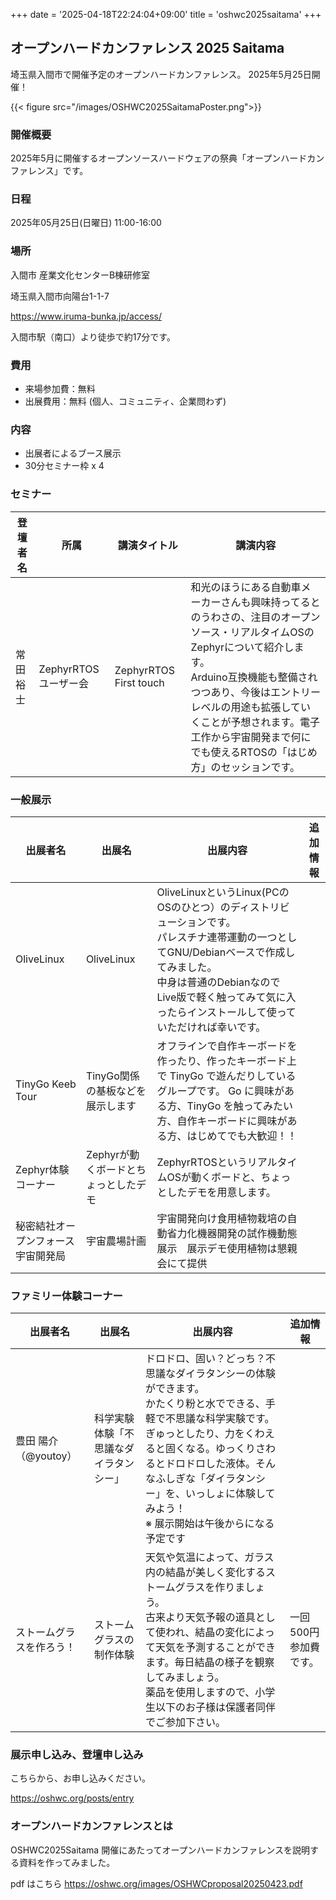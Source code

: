 +++
date = '2025-04-18T22:24:04+09:00'
title = 'oshwc2025saitama'
+++

## オープンハードカンファレンス 2025 Saitama

埼玉県入間市で開催予定のオープンハードカンファレンス。 2025年5月25日開催！

{{< figure src="/images/OSHWC2025SaitamaPoster.png">}}



### 開催概要
2025年5月に開催するオープンソースハードウェアの祭典「オープンハードカンファレンス」です。

### 日程
2025年05月25日(日曜日) 11:00-16:00

### 場所
入間市 産業文化センターB棟研修室

埼玉県入間市向陽台1-1-7

https://www.iruma-bunka.jp/access/

入間市駅（南口）より徒歩で約17分です。


### 費用

- 来場参加費：無料
- 出展費用：無料 (個人、コミュニティ、企業問わず)

### 内容

- 出展者によるブース展示
- 30分セミナー枠 x 4


### セミナー

| 登壇者名 | 所属                 | 講演タイトル | 講演内容 |
| --- | --- | --- | --- |
| 常田裕士 | ZephyrRTOSユーザー会 | ZephyrRTOS First touch     | 和光のほうにある自動車メーカーさんも興味持ってるとのうわさの、注目のオープンソース・リアルタイムOSのZephyrについて紹介します。<br>Arduino互換機能も整備されつつあり、今後はエントリーレベルの用途も拡張していくことが予想されます。電子工作から宇宙開発まで何にでも使えるRTOSの「はじめ方」のセッションです。 | 

### 一般展示

| 出展者名                          | 出展名         | 出展内容 | 追加情報                                                                | 
| ------------------------------------ | -------------------------------------- | ------------------------------------------------------------------------------------------------------------------------------------------------------------------------------------------------------------------------------------------------------------------------------------------------------- | ----------------------------------------------------------------------------- | 
| OliveLinux                           | OliveLinux                             | OliveLinuxというLinux(PCのOSのひとつ）のディストリビューションです。<br>パレスチナ連帯運動の一つとしてGNU/Debianベースで作成してみました。<br>中身は普通のDebianなのでLive版で軽く触ってみて気に入ったらインストールして使っていただければ幸いです。                                                    | 
| TinyGo Keeb Tour                     | TinyGo関係の基板などを展示します       | オフラインで自作キーボードを作ったり、作ったキーボード上で TinyGo で遊んだりしているグループです。 Go に興味がある方、TinyGo を触ってみたい方、自作キーボードに興味がある方、はじめてでも大歓迎！！                                                                                                              | 
| Zephyr体験コーナー                   | Zephyrが動くボードとちょっとしたデモ   | ZephyrRTOSというリアルタイムOSが動くボードと、ちょっとしたデモを用意します。                                                                                                                                                                                                                                      | 
| 秘密結社オープンフォース　宇宙開発局 | 宇宙農場計画                           | 宇宙開発向け食用植物栽培の自動省力化機器開発の試作機動態展示　展示デモ使用植物は懇親会にて提供                                                                                                                                                                                                            | 
### ファミリー体験コーナー 
| 出展者名                             | 出展名                                 | 出展内容                                                                                                                                                                                                                                                                                                | 追加情報                                                                | 
| ------------------------------------ | -------------------------------------- | ------------------------------------------------------------------------------------------------------------------------------------------------------------------------------------------------------------------------------------------------------------------------------------------------------- | ----------------------------------------------------------------------------- | 
| 豊田 陽介（@youtoy）                 | 科学実験体験「不思議なダイラタンシー」 | ドロドロ、固い？どっち？不思議なダイラタンシーの体験ができます。<br>かたくり粉と水でできる、手軽で不思議な科学実験です。ぎゅっとしたり、力をくわえると固くなる。ゆっくりさわるとドロドロした液体。そんなふしぎな「ダイラタンシー」を、いっしょに体験してみよう！<br>※ 展示開始は午後からになる予定です |                                                                               | 
| ストームグラスを作ろう！             | ストームグラスの制作体験               | 天気や気温によって、ガラス内の結晶が美しく変化するストームグラスを作りましょう。<br>古来より天気予報の道具として使われ、結晶の変化によって天気を予測することができます。毎日結晶の様子を観察してみましょう。<br>薬品を使用しますので、小学生以下のお子様は保護者同伴でご参加下さい。                    | 一回500円参加費です。 | 

### 展示申し込み、登壇申し込み

こちらから、お申し込みください。

https://oshwc.org/posts/entry

### オープンハードカンファレンスとは

OSHWC2025Saitama 開催にあたってオープンハードカンファレンスを説明する資料を作ってみました。


pdf はこちら https://oshwc.org/images/OSHWCproposal20250423.pdf
